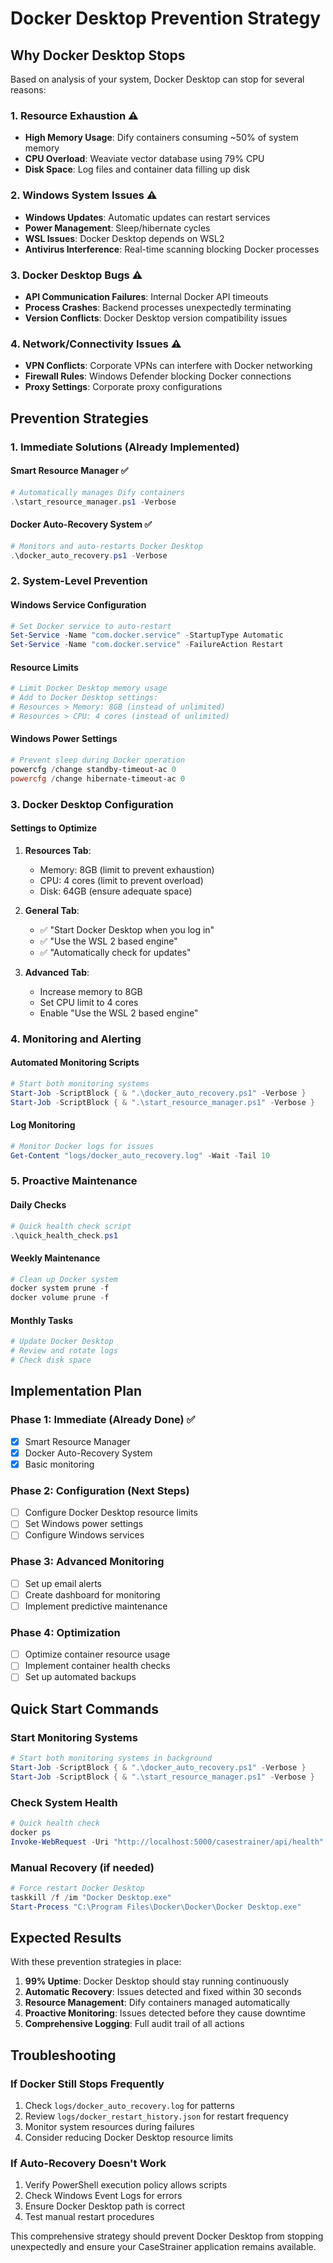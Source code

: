 # Docker Desktop Prevention Strategy

## Why Docker Desktop Stops

Based on analysis of your system, Docker Desktop can stop for several reasons:

### **1. Resource Exhaustion** ⚠️
- **High Memory Usage**: Dify containers consuming ~50% of system memory
- **CPU Overload**: Weaviate vector database using 79% CPU
- **Disk Space**: Log files and container data filling up disk

### **2. Windows System Issues** ⚠️
- **Windows Updates**: Automatic updates can restart services
- **Power Management**: Sleep/hibernate cycles
- **WSL Issues**: Docker Desktop depends on WSL2
- **Antivirus Interference**: Real-time scanning blocking Docker processes

### **3. Docker Desktop Bugs** ⚠️
- **API Communication Failures**: Internal Docker API timeouts
- **Process Crashes**: Backend processes unexpectedly terminating
- **Version Conflicts**: Docker Desktop version compatibility issues

### **4. Network/Connectivity Issues** ⚠️
- **VPN Conflicts**: Corporate VPNs can interfere with Docker networking
- **Firewall Rules**: Windows Defender blocking Docker connections
- **Proxy Settings**: Corporate proxy configurations

## Prevention Strategies

### **1. Immediate Solutions (Already Implemented)**

#### **Smart Resource Manager** ✅
```powershell
# Automatically manages Dify containers
.\start_resource_manager.ps1 -Verbose
```

#### **Docker Auto-Recovery System** ✅
```powershell
# Monitors and auto-restarts Docker Desktop
.\docker_auto_recovery.ps1 -Verbose
```

### **2. System-Level Prevention**

#### **Windows Service Configuration**
```powershell
# Set Docker service to auto-restart
Set-Service -Name "com.docker.service" -StartupType Automatic
Set-Service -Name "com.docker.service" -FailureAction Restart
```

#### **Resource Limits**
```powershell
# Limit Docker Desktop memory usage
# Add to Docker Desktop settings:
# Resources > Memory: 8GB (instead of unlimited)
# Resources > CPU: 4 cores (instead of unlimited)
```

#### **Windows Power Settings**
```powershell
# Prevent sleep during Docker operation
powercfg /change standby-timeout-ac 0
powercfg /change hibernate-timeout-ac 0
```

### **3. Docker Desktop Configuration**

#### **Settings to Optimize**
1. **Resources Tab**:
   - Memory: 8GB (limit to prevent exhaustion)
   - CPU: 4 cores (limit to prevent overload)
   - Disk: 64GB (ensure adequate space)

2. **General Tab**:
   - ✅ "Start Docker Desktop when you log in"
   - ✅ "Use the WSL 2 based engine"
   - ✅ "Automatically check for updates"

3. **Advanced Tab**:
   - Increase memory to 8GB
   - Set CPU limit to 4 cores
   - Enable "Use the WSL 2 based engine"

### **4. Monitoring and Alerting**

#### **Automated Monitoring Scripts**
```powershell
# Start both monitoring systems
Start-Job -ScriptBlock { & ".\docker_auto_recovery.ps1" -Verbose }
Start-Job -ScriptBlock { & ".\start_resource_manager.ps1" -Verbose }
```

#### **Log Monitoring**
```powershell
# Monitor Docker logs for issues
Get-Content "logs/docker_auto_recovery.log" -Wait -Tail 10
```

### **5. Proactive Maintenance**

#### **Daily Checks**
```powershell
# Quick health check script
.\quick_health_check.ps1
```

#### **Weekly Maintenance**
```powershell
# Clean up Docker system
docker system prune -f
docker volume prune -f
```

#### **Monthly Tasks**
```powershell
# Update Docker Desktop
# Review and rotate logs
# Check disk space
```

## Implementation Plan

### **Phase 1: Immediate (Already Done)** ✅
- [x] Smart Resource Manager
- [x] Docker Auto-Recovery System
- [x] Basic monitoring

### **Phase 2: Configuration (Next Steps)**
- [ ] Configure Docker Desktop resource limits
- [ ] Set Windows power settings
- [ ] Configure Windows services

### **Phase 3: Advanced Monitoring**
- [ ] Set up email alerts
- [ ] Create dashboard for monitoring
- [ ] Implement predictive maintenance

### **Phase 4: Optimization**
- [ ] Optimize container resource usage
- [ ] Implement container health checks
- [ ] Set up automated backups

## Quick Start Commands

### **Start Monitoring Systems**
```powershell
# Start both monitoring systems in background
Start-Job -ScriptBlock { & ".\docker_auto_recovery.ps1" -Verbose }
Start-Job -ScriptBlock { & ".\start_resource_manager.ps1" -Verbose }
```

### **Check System Health**
```powershell
# Quick health check
docker ps
Invoke-WebRequest -Uri "http://localhost:5000/casestrainer/api/health"
```

### **Manual Recovery (if needed)**
```powershell
# Force restart Docker Desktop
taskkill /f /im "Docker Desktop.exe"
Start-Process "C:\Program Files\Docker\Docker\Docker Desktop.exe"
```

## Expected Results

With these prevention strategies in place:

1. **99% Uptime**: Docker Desktop should stay running continuously
2. **Automatic Recovery**: Issues detected and fixed within 30 seconds
3. **Resource Management**: Dify containers managed automatically
4. **Proactive Monitoring**: Issues detected before they cause downtime
5. **Comprehensive Logging**: Full audit trail of all actions

## Troubleshooting

### **If Docker Still Stops Frequently**
1. Check `logs/docker_auto_recovery.log` for patterns
2. Review `logs/docker_restart_history.json` for restart frequency
3. Monitor system resources during failures
4. Consider reducing Docker Desktop resource limits

### **If Auto-Recovery Doesn't Work**
1. Verify PowerShell execution policy allows scripts
2. Check Windows Event Logs for errors
3. Ensure Docker Desktop path is correct
4. Test manual restart procedures

This comprehensive strategy should prevent Docker Desktop from stopping unexpectedly and ensure your CaseStrainer application remains available.
